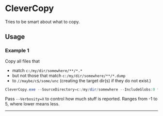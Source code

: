 
# CleverCopy

Tries to be smart about what to copy.

## Usage

### Example 1

Copy all files that
- match `c:/my/dir/somewhere/**/*.*` 
- but not those that match `c:/my/dir/somewhere/**/*.dump`
- to `//maybe/c$/some/unc` (creating the target dir(s) if they do not exist.)

```powershell
CleverCopy.exe --SourceDirectory=c:/my/dir/somewhere --IncludeGlobs:0 **/*.* --ExcludeGlobs:0 **/*.dump --TargetDirectory //maybe/some/unc
```

Pass `--Verbosity=X` to control how much stuff is reported. Ranges from -1 to 5, where lower means less.

----
